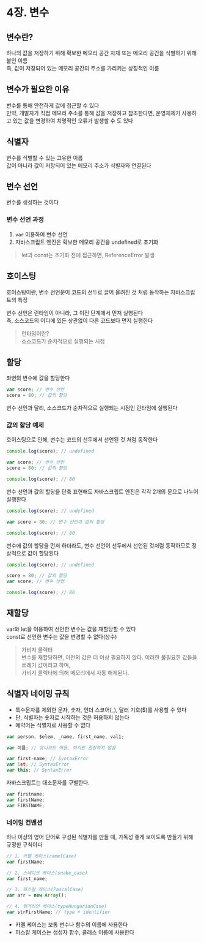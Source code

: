 # 4장. 변수

## 변수란?

하나의 값을 저장하기 위해 확보한 메모리 공간 자체 또는 메모리 공간을 식별하기 위해 붙인 이름
<br>즉, 값이 저장되어 있는 메모리 공간의 주소를 가리키는 상징적인 이름

## 변수가 필요한 이유

변수를 통해 안전하게 값에 접근할 수 있다
<br>만약, 개발자가 직접 메모리 주소를 통해 값을 저장하고 참조한다면, 운영체제가 사용하고 있는 값을 변경하여 치명적인 오류가 발생할 수 도 있다

## 식별자

변수를 식별할 수 있는 고유한 이름
<br>값이 아니라 값이 저장되어 있는 메모리 주소가 식별자와 연결된다

## 변수 선언

변수를 생성하는 것이다

### 변수 선언 과정

1. `var` 이용하여 변수 선언
2. 자바스크립트 엔진은 확보한 메모리 공간을 undefined로 초기화

> let과 const는 초기화 전에 접근하면, ReferenceError 발생

## 호이스팅

호이스팅이란, 변수 선언문이 코드의 선두로 끌어 올려진 것 처럼 동작하는 자바스크립트의 특징

변수 선언은 런타임이 아니라, 그 이전 단계에서 먼저 실행된다
<br>즉, 소스코드의 어디에 있든 상관없이 다른 코드보다 먼저 실행한다

> 런타임이란?
> <br>소스코드가 순차적으로 실행되는 시점

## 할당

좌변의 변수에 값을 할당한다

```javascript
var score; // 변수 선언
score = 80; // 값의 할당
```

변수 선언과 달리, 소스코드가 순차적으로 실행되는 시점인 런타임에 실행된다

### 값의 할당 예제

호이스팅으로 인해, 변수는 코드의 선두에서 선언된 것 처럼 동작한다

```javascript
console.log(score); // undefined

var score; // 변수 선언
score = 80; // 값의 할당

console.log(score); // 80
```

변수 선언과 값의 할당을 단축 표현해도 자바스크립트 엔진은 각각 2개의 문으로 나누어 실행한다

```javascript
console.log(score); // undefined

var score = 80; // 변수 선언과 값의 할당

console.log(score); // 80
```

변수에 값의 할당을 먼저 하더라도, 변수 선언이 선두에서 선언된 것처럼 동작하므로 정상적으로 값이 할당된다

```javascript
console.log(score); // undefined

score = 80; // 값의 할당
var score; // 변수 선언

console.log(score); // 80
```

## 재할당

var와 let을 이용하여 선언한 변수는 값을 재할당할 수 있다
<br>const로 선언한 변수는 값을 변경할 수 없다(상수)

> 가비지 콜렉터
> <br>변수를 재할당하면, 이전의 값은 더 이상 필요하지 않다. 이러한 붎필요한 값들을 쓰레기 값이라고 하며, <br>가비지 콜렉터에 의해 메모리에서 자동 해제된다.

## 식별자 네이밍 규칙

-   특수문자를 제외한 문자, 숫자, 언더 스코어(\_), 달러 기호($)를 사용할 수 있다
-   단, 식별자는 숫자로 시작하는 것은 허용하지 않는다
-   예약어는 식별자로 사용할 수 없다

```javascript
var person, $elem, _name, first_name, val1;

var 이름; // 유니코드 허용, 하지만 권장하지 않음

var first-name; // SyntaxError
var 1st; // SyntaxError
var this; // SyntaxError
```

자바스크립트는 대소문자를 구별한다.

```javascript
var firstname;
var firstName;
var FIRSTNAME;
```

### 네이밍 컨벤션

하나 이상의 영어 단어로 구성된 식별자를 만들 때, 가독성 좋게 보이도록 만들기 위해 규정한 규칙이다

```javascript
// 1. 카멜 케이스(camelCase)
var firstName;

// 2. 스네이크 케이스(snake_case)
var first_name;

// 3. 파스칼 케이스(PascalCase)
var arr = new Array();

// 4. 헝가리언 케이스(typeHungarianCase)
var strFirstName; // type + identifier
```

-   카멜 케이스는 보통 변수나 함수의 이름에 사용한다
-   파스칼 케이스는 생성자 함수, 클래스 이름에 사용한다
